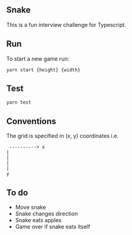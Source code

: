 ## Snake

This is a fun interview challenge for Typescript.

## Run

To start a new game run:

`yarn start {height} {width}` 

## Test

`yarn test`

## Conventions

The grid is specified in (x, y) coordinates i.e.

```
 ----------> x
|
|
|
|
y 
```

## To do

- Move snake
- Snake changes direction
- Snake eats apples
- Game over if snake eats itself
